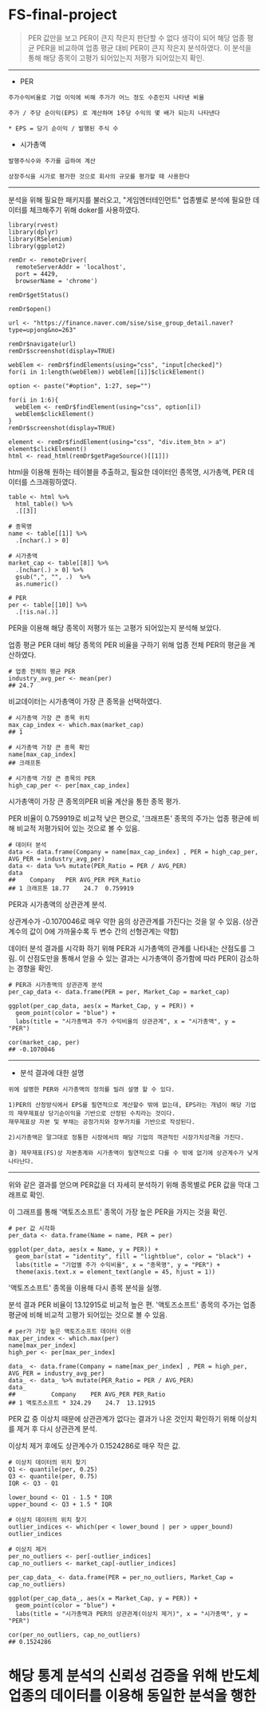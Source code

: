 # FS-final-project


>PER 값만을 보고 PER이 큰지 작은지 판단할 수 없다 생각이 되어 해당 업종 평균 PER을 비교하여 업종 평균 대비 PER이 큰지 작은지 분석하였다.
이 분석을 통해 해당 종목이 고평가 되어있는지 저평가 되어있는지 확인.

---
* PER
```
주가수익비율로 기업 이익에 비해 주가가 어느 정도 수준인지 나타낸 비율

주가 / 주당 순이익(EPS) 로 계산하며 1주당 수익의 몇 배가 되는지 나타낸다

* EPS = 당기 순이익 / 발행된 주식 수
```

* 시가총액
```
발행주식수와 주가를 곱하여 계산

상장주식을 시가로 평가한 것으로 회사의 규모를 평가할 때 사용한다
```
---


분석을 위해 필요한 패키지를 불러오고, "게임엔터테인먼트" 업종별로 분석에 필요한 데이터를 체크해주기 위해 doker를 사용하였다.

```{r}
library(rvest)
library(dplyr)
library(RSelenium)
library(ggplot2)

remDr <- remoteDriver(
  remoteServerAddr = 'localhost', 
  port = 4429, 
  browserName = 'chrome') 

remDr$getStatus()

remDr$open()

url <- "https://finance.naver.com/sise/sise_group_detail.naver?type=upjong&no=263"

remDr$navigate(url)
remDr$screenshot(display=TRUE)

webElem <- remDr$findElements(using="css", "input[checked]")
for(i in 1:length(webElem)) webElem[[i]]$clickElement()

option <- paste("#option", 1:27, sep="")

for(i in 1:6){
  webElem <- remDr$findElement(using="css", option[i])
  webElem$clickElement()
}
remDr$screenshot(display=TRUE)

element <- remDr$findElement(using="css", "div.item_btn > a")
element$clickElement()
html <- read_html(remDr$getPageSource()[[1]])
```

html을 이용해 원하는 테이블을 추출하고, 필요한 데이터인 종목명, 시가총액, PER 데이터를 스크래핑하였다.

```{r}
table <- html %>% 
  html_table() %>% 
  .[[3]]

# 종목명
name <- table[[1]] %>% 
  .[nchar(.) > 0]
  
# 시가총액
market_cap <- table[[8]] %>% 
  .[nchar(.) > 0] %>% 
  gsub(",", "", .)  %>%
  as.numeric()
  
# PER
per <- table[[10]] %>% 
  .[!is.na(.)]
```

PER을 이용해 해당 종목이 저평가 또는 고평가 되어있는지 분석해 보았다.

업종 평균 PER 대비 해당 종목의 PER 비율을 구하기 위해 업종 전체 PER의 평균을 계산하였다.

``` {r}
# 업종 전체의 평균 PER
industry_avg_per <- mean(per)
## 24.7
```

비교데이터는 시가총액이 가장 큰 종목을 선택하였다.



``` {r}
# 시가총액 가장 큰 종목 위치
max_cap_index <- which.max(market_cap)
## 1

# 시가총액 가장 큰 종목 확인
name[max_cap_index]
## 크래프톤

# 시가총액 가장 큰 종목의 PER
high_cap_per <- per[max_cap_index] 
```

시가총액이 가장 큰 종목의PER 비율 계산을 통한 종목 평가.

PER 비율이 0.759919로 비교적 낮은 편으로, '크래프톤' 종목의 주가는 업종 평균에 비해 비교적 저평가되어 있는 것으로 볼 수 있음.
``` {r}
# 데이터 분석
data <- data.frame(Company = name[max_cap_index] , PER = high_cap_per, AVG_PER = industry_avg_per)
data <- data %>% mutate(PER_Ratio = PER / AVG_PER)
data
##    Company   PER AVG_PER PER_Ratio
## 1 크래프톤 18.77    24.7  0.759919
```

PER과 시가총액의 상관관계 분석.

상관계수가 -0.1070046로 매우 약한 음의 상관관계를 가진다는 것을 알 수 있음. (상관계수의 값이 0에 가까울수록 두 변수 간의 선형관계는 약함)

데이터 분석 결과를 시각화 하기 위해 PER과 시가총액의 관계를 나타내는 산점도를 그림. 이 산점도만을 통해서 얻을 수 있는 결과는 시가총액이 증가함에 따라 PER이 감소하는 경향을 확인.

``` {r}
# PER과 시가총액의 상관관계 분석
per_cap_data <- data.frame(PER = per, Market_Cap = market_cap)

ggplot(per_cap_data, aes(x = Market_Cap, y = PER)) +
  geom_point(color = "blue") +
  labs(title = "시가총액과 주가 수익비율의 상관관계", x = "시가총액", y = "PER")

cor(market_cap, per)
## -0.1070046
```

---
* 분석 결과에 대한 설명
```
위에 설명한 PER와 시가총액의 정의를 빌려 설명 할 수 있다.

1)PER의 산정방식에서 EPS를 필연적으로 계산할수 밖에 없는데, EPS라는 개념이 해당 기업의 재무제표상 당기순이익을 기반으로 산정된 수치라는 것이다.
재무제표상 자본 및 부채는 공정가치와 장부가치를 기반으로 작성된다.

2)시가총액은 말그대로 정통한 시장에서의 해당 기업의 객관적인 시장가치성격을 가진다.

결) 제무재표(FS)상 자본총계와 시가총액이 필연적으로 다를 수 밖에 없기에 상관계수가 낮게 나타난다.
```
---


위와 같은 결과를 얻으며 PER값을 더 자세히 분석하기 위해 종목별로 PER 값을 막대 그래프로 확인.

이 그래프를 통해 '액토즈소프트' 종목이 가장 높은 PER을 가지는 것을 확인.

```{r}
# per 값 시각화
per_data <- data.frame(Name = name, PER = per)

ggplot(per_data, aes(x = Name, y = PER)) +
  geom_bar(stat = "identity", fill = "lightblue", color = "black") +
  labs(title = "기업별 주가 수익비율", x = "종목명", y = "PER") +
  theme(axis.text.x = element_text(angle = 45, hjust = 1))
```

'액토즈소프트' 종목을 이용해 다시 종목 분석을 실행.

분석 결과 PER 비율이 13.12915로 비교적 높은 편. '액토즈소프트' 종목의 주가는 업종 평균에 비해 비교적 고평가 되어있는 것으로 볼 수 있음.
```{r}
# per가 가장 높은 액토즈소프트 데이터 이용
max_per_index <- which.max(per)
name[max_per_index]
high_per <- per[max_per_index]

data_ <- data.frame(Company = name[max_per_index] , PER = high_per, AVG_PER = industry_avg_per)
data_ <- data_ %>% mutate(PER_Ratio = PER / AVG_PER)
data_
##          Company    PER AVG_PER PER_Ratio
## 1 액토즈소프트 * 324.29    24.7  13.12915
```

PER 값 중 이상치 때문에 상관관계가 없다는 결과가 나온 것인지 확인하기 위해 이상치를 제거 후 다시 상관관계 분석.

이상치 제거 후에도 상관계수가 0.1524286로 매우 작은 값.
```{r}
# 이상치 데이터의 위치 찾기
Q1 <- quantile(per, 0.25)
Q3 <- quantile(per, 0.75)
IQR <- Q3 - Q1

lower_bound <- Q1 - 1.5 * IQR
upper_bound <- Q3 + 1.5 * IQR

# 이상치 데이터의 위치 찾기
outlier_indices <- which(per < lower_bound | per > upper_bound)
outlier_indices

# 이상치 제거
per_no_outliers <- per[-outlier_indices]
cap_no_outliers <- market_cap[-outlier_indices]

per_cap_data_ <- data.frame(PER = per_no_outliers, Market_Cap = cap_no_outliers)

ggplot(per_cap_data_, aes(x = Market_Cap, y = PER)) +
  geom_point(color = "blue") +
  labs(title = "시가총액과 PER의 상관관계(이상치 제거)", x = "시가총액", y = "PER")

cor(per_no_outliers, cap_no_outliers)
## 0.1524286
```


# 해당 통계 분석의 신뢰성 검증을 위해 반도체 업종의 데이터를 이용해 동일한 분석을 행한 